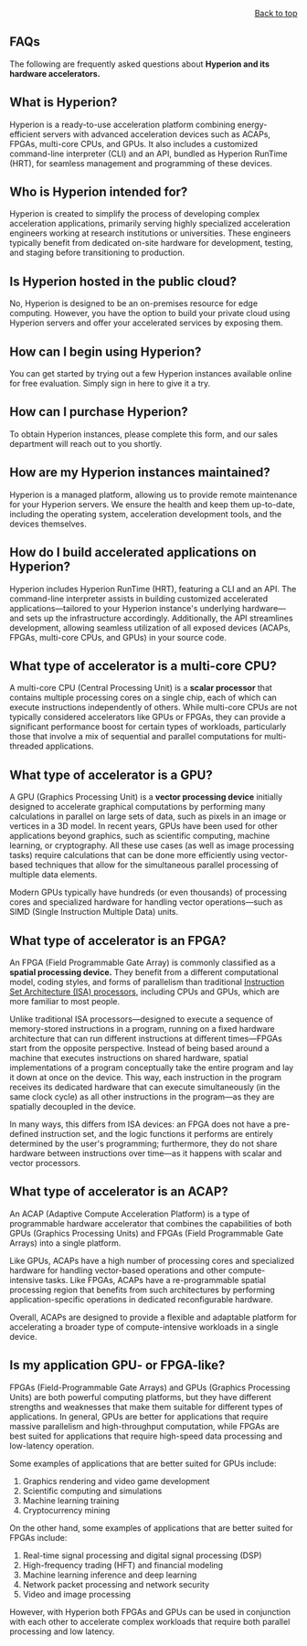 <div id="readme" class="Box-body readme blob js-code-block-container">
<article class="markdown-body entry-content p-3 p-md-6" itemprop="text">
<p align="right">
<a href="https://github.com/oreol-ag/hyperion#--heterogenius-computing">Back to top</a>
</p>

# FAQs

The following are frequently asked questions about **Hyperion and its hardware accelerators.**

## What is Hyperion?
Hyperion is a ready-to-use acceleration platform combining energy-efficient servers with advanced acceleration devices such as ACAPs, FPGAs, multi-core CPUs, and GPUs. It also includes a customized command-line interpreter (CLI) and an API, bundled as Hyperion RunTime (HRT), for seamless management and programming of these devices.

## Who is Hyperion intended for? 
Hyperion is created to simplify the process of developing complex acceleration applications, primarily serving highly specialized acceleration engineers working at research institutions or universities. These engineers typically benefit from dedicated on-site hardware for development, testing, and staging before transitioning to production.

## Is Hyperion hosted in the public cloud? 
No, Hyperion is designed to be an on-premises resource for edge computing. However, you have the option to build your private cloud using Hyperion servers and offer your accelerated services by exposing them.

## How can I begin using Hyperion? 
You can get started by trying out a few Hyperion instances available online for free evaluation. Simply sign in here to give it a try.

## How can I purchase Hyperion? 
To obtain Hyperion instances, please complete this form, and our sales department will reach out to you shortly.

## How are my Hyperion instances maintained? 
Hyperion is a managed platform, allowing us to provide remote maintenance for your Hyperion servers. We ensure the health and keep them up-to-date, including the operating system, acceleration development tools, and the devices themselves.

## How do I  build accelerated applications on Hyperion? 
Hyperion includes Hyperion RunTime (HRT), featuring a CLI and an API. The command-line interpreter assists in building customized accelerated applications—tailored to your Hyperion instance's underlying hardware—and sets up the infrastructure accordingly. Additionally, the API streamlines development, allowing seamless utilization of all exposed devices (ACAPs, FPGAs, multi-core CPUs, and GPUs) in your source code.

## What type of accelerator is a multi-core CPU? 
A multi-core CPU (Central Processing Unit) is a **scalar processor** that contains multiple processing cores on a single chip, each of which can execute instructions independently of others. While multi-core CPUs are not typically considered accelerators like GPUs or FPGAs, they can provide a significant performance boost for certain types of workloads, particularly those that involve a mix of sequential and parallel computations for multi-threaded applications.

## What type of accelerator is a GPU? 
A GPU (Graphics Processing Unit) is a **vector processing device**  initially designed to accelerate graphical computations by performing many calculations in parallel on large sets of data, such as pixels in an image or vertices in a 3D model. In recent years, GPUs have been used for other applications beyond graphics, such as scientific computing, machine learning, or cryptography. All these use cases (as well as image processing tasks) require calculations that can be done more efficiently using vector-based techniques that allow for the simultaneous parallel processing of multiple data elements.

Modern GPUs typically have hundreds (or even thousands) of processing cores and specialized hardware for handling vector operations—such as SIMD (Single Instruction Multiple Data) units.

## What type of accelerator is an FPGA? 
An FPGA (Field Programmable Gate Array) is commonly classified as a **spatial processing device.** They benefit from a different computational model, coding styles, and forms of parallelism than traditional [Instruction Set Architecture (ISA) processors,](./vocabulary.md#instruction-set-architecture-isa-processors) including CPUs and GPUs, which are more familiar to most people.

Unlike traditional ISA processors—designed to execute a sequence of memory-stored instructions in a program, running on a fixed hardware architecture that can run different instructions at different times—FPGAs start from the opposite perspective. Instead of being based around a machine that executes instructions on shared hardware, spatial implementations of a program conceptually take the entire program and lay it down at once on the device. This way, each instruction in the program receives its dedicated hardware that can execute simultaneously (in the same clock cycle) as all other instructions in the program—as they are spatially decoupled in the device. 

In many ways, this differs from ISA devices: an FPGA does not have a pre-defined instruction set, and the logic functions it performs are entirely determined by the user's programming; furthermore, they do not share hardware between instructions over time—as it happens with scalar and vector processors.

## What type of accelerator is an ACAP?
An ACAP (Adaptive Compute Acceleration Platform) is a type of programmable hardware accelerator that combines the capabilities of both GPUs (Graphics Processing Units) and FPGAs (Field Programmable Gate Arrays) into a single platform.

Like GPUs, ACAPs have a high number of processing cores and specialized hardware for handling vector-based operations and other compute-intensive tasks. Like FPGAs, ACAPs have a re-programmable spatial processing region that benefits from such architectures by performing application-specific operations in dedicated reconfigurable hardware.

Overall, ACAPs are designed to provide a flexible and adaptable platform for accelerating a broader type of compute-intensive workloads in a single device.

## Is my application GPU- or FPGA-like?
FPGAs (Field-Programmable Gate Arrays) and GPUs (Graphics Processing Units) are both powerful computing platforms, but they have different strengths and weaknesses that make them suitable for different types of applications. In general, GPUs are better for applications that require massive parallelism and high-throughput computation, while FPGAs are best suited for applications that require high-speed data processing and low-latency operation.

Some examples of applications that are better suited for GPUs include:

1. Graphics rendering and video game development
2. Scientific computing and simulations
3. Machine learning training
4. Cryptocurrency mining

On the other hand, some examples of applications that are better suited for FPGAs include:

1. Real-time signal processing and digital signal processing (DSP)
2. High-frequency trading (HFT) and financial modeling
3. Machine learning inference and deep learning
4. Network packet processing and network security
5. Video and image processing

However, with Hyperion both FPGAs and GPUs can be used in conjunction with each other to accelerate complex workloads that require both parallel processing and low latency.